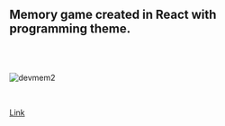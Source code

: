 ## Memory game created in React with programming theme.

<br>
<br>

![devmem2](https://github.com/GabrielZolk/developer-mem-game-react/assets/109248116/cdc6c4e5-5ea6-4797-ba23-e1968f7f714b)

<br>

[Link]()
